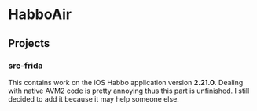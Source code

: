 # HabboAir

## Projects

### src-frida

This contains work on the iOS Habbo application version **2.21.0**. Dealing with native AVM2 code is pretty annoying thus this part is unfinished. I still decided to add it because it may help someone else.